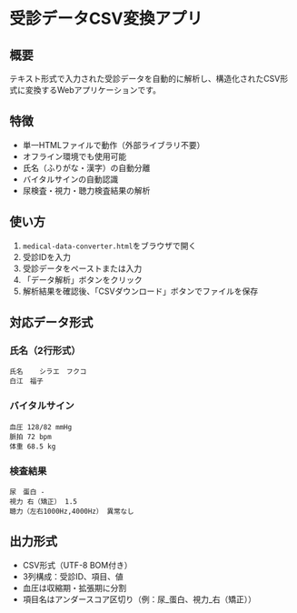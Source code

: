 # 受診データCSV変換アプリ

## 概要
テキスト形式で入力された受診データを自動的に解析し、構造化されたCSV形式に変換するWebアプリケーションです。

## 特徴
- 単一HTMLファイルで動作（外部ライブラリ不要）
- オフライン環境でも使用可能
- 氏名（ふりがな・漢字）の自動分離
- バイタルサインの自動認識
- 尿検査・視力・聴力検査結果の解析

## 使い方
1. `medical-data-converter.html`をブラウザで開く
2. 受診IDを入力
3. 受診データをペーストまたは入力
4. 「データ解析」ボタンをクリック
5. 解析結果を確認後、「CSVダウンロード」ボタンでファイルを保存

## 対応データ形式

### 氏名（2行形式）
```
氏名    シラエ　フクコ
白江　福子
```

### バイタルサイン
```
血圧 128/82 mmHg
脈拍 72 bpm
体重 68.5 kg
```

### 検査結果
```
尿　蛋白 -
視力 右（矯正） 1.5
聴力（左右1000Hz,4000Hz） 異常なし
```

## 出力形式
- CSV形式（UTF-8 BOM付き）
- 3列構成：受診ID、項目、値
- 血圧は収縮期・拡張期に分割
- 項目名はアンダースコア区切り（例：尿_蛋白、視力_右（矯正））
